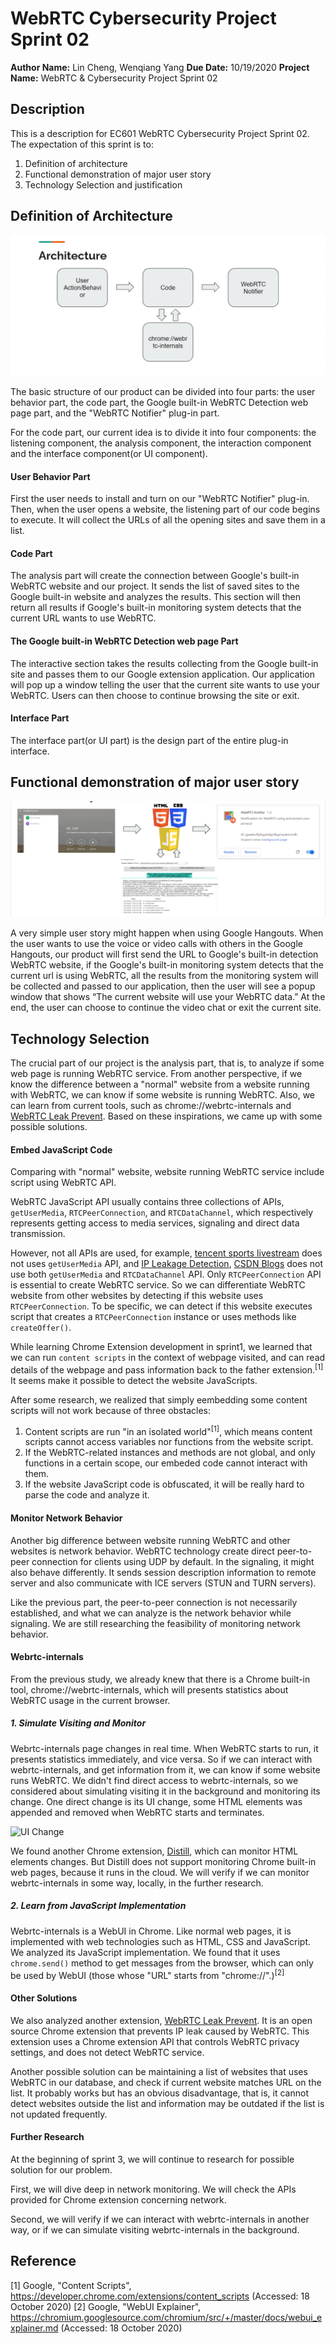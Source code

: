# WebRTC Cybersecurity Project Sprint 02
**Author Name:** Lin Cheng, Wenqiang Yang
**Due Date:** 10/19/2020
**Project Name:** WebRTC & Cybersecurity Project Sprint 02

## Description
<u></u>
This is a description for EC601 WebRTC Cybersecurity Project Sprint 02. The expectation of this sprint is to:
1. Definition of architecture
2. Functional demonstration of major user story
3. Technology Selection and justification


## Definition of Architecture

![Image of architecture](https://github.com/chengl11/WebRTC_Cybersecurity_Project/blob/master/sprint2/images/Architecture.png)

The basic structure of our product can be divided into four parts: the user behavior part, the code part, the Google built-in WebRTC Detection web page part, and the "WebRTC Notifier" plug-in part.

For the code part, our current idea is to divide it into four components: the listening component, the analysis component, the interaction component and the interface component(or UI component).

#### User Behavior Part
First the user needs to install and turn on our "WebRTC Notifier" plug-in. 
Then, when the user opens a website, the listening part of our code begins to execute. It will collect the URLs of all the opening sites and save them in a list.

#### Code Part
The analysis part will create the connection between Google's built-in WebRTC website and our project. It sends the list of saved sites to the Google built-in website and analyzes the results. This section will then return all results if Google's built-in monitoring system detects that the current URL wants to use WebRTC. 


#### The Google built-in WebRTC Detection web page Part
The interactive section takes the results collecting from the Google built-in site and passes them to our Google extension application. Our application will pop up a window telling the user that the current site wants to use your WebRTC. Users can then choose to continue browsing the site or exit. 


#### Interface Part
The interface part(or UI part) is the design part of the entire plug-in interface.


## Functional demonstration of major user story

![Image of architecture](https://github.com/chengl11/WebRTC_Cybersecurity_Project/blob/master/sprint2/images/User-story.png)

A very simple user story might happen when using Google Hangouts. When the user wants to use the voice or video calls with others in the Google Hangouts, our product will first send the URL to Google's built-in detection WebRTC website, if the Google's built-in monitoring system detects that the current url is using WebRTC, all the results from the monitoring system will be collected and passed to our application, then the user will see a popup window that shows “The current website will use your WebRTC data.” At the end, the user can choose to continue the video chat or exit the current site.

## Technology Selection

The crucial part of our project is the analysis part, that is, to analyze if some web page is running WebRTC service. From another perspective, if we know the difference between a "normal" website from a website running with WebRTC, we can know if some website is running WebRTC. Also, we can learn from current tools, such as chrome://webrtc-internals and [WebRTC Leak Prevent](https://github.com/aghorler/WebRTC-Leak-Prevent). Based on these inspirations, we came up with some possible solutions. 

#### Embed JavaScript Code

Comparing with "normal" website, website running WebRTC service include script using WebRTC API.

WebRTC JavaScript API usually contains three collections of APIs, `getUserMedia`, `RTCPeerConnection`, and `RTCDataChannel`, which respectively represents getting access to media services, signaling and direct data transmission. 

However, not all APIs are used, for example, [tencent sports livestream](sports.qq.com) does not uses `getUserMedia` API, and [IP Leakage Detection](ip.voidse.com), [CSDN Blogs](blog.csdn.net) does not use both `getUserMedia` and `RTCDataChannel` API. Only `RTCPeerConnection` API is essential to create WebRTC service. So we can differentiate WebRTC website from other websites by detecting if this website uses `RTCPeerConnection`. To be specific, we can detect if this website executes script that creates a `RTCPeerConnection` instance or uses methods like `createOffer()`.

While learning Chrome Extension development in sprint1, we learned that we can run `content scripts` in the context of webpage visited, and can read details of the webpage and pass information back to the father extension.<sup>[1]</sup> It seems make it possible to detect the website JavaScripts.

After some research, we realized that simply eembedding some content scripts will not work because of three obstacles:
1. Content scripts are run "in an isolated world"<sup>[1]</sup>, which means content scripts cannot access variables nor functions from the website script. 
2. If the WebRTC-related instances and methods are not global, and only functions in a certain scope, our embeded code cannot interact with them.
3. If the website JavaScript code is obfuscated, it will be really hard to parse the code and analyze it.

#### Monitor Network Behavior

Another big difference between website running WebRTC and other websites is network behavior. WebRTC technology create direct peer-to-peer connection for clients using UDP by default. In the signaling, it might also behave differently. It sends session description information to remote server and also communicate with ICE servers (STUN and TURN servers).

Like the previous part, the peer-to-peer connection is not necessarily established, and what we can analyze is the network behavior while signaling. We are still researching the feasibility of monitoring network behavior.

#### Webrtc-internals

From the previous study, we already knew that there is a Chrome built-in tool, chrome://webrtc-internals, which will presents statistics about WebRTC usage in the current browser. 

##### 1. Simulate Visiting and Monitor

Webrtc-internals page changes in real time. When WebRTC starts to run, it presents statistics immediately, and vice versa. So if we can interact with webrtc-internals, and get information from it, we can know if some website runs WebRTC. We didn't find direct access to webrtc-internals, so we considered about simulating visiting it in the background and monitoring its change. One direct change is its UI change, some HTML elements was appended and removed when WebRTC starts and terminates.

![UI Change](https://github.com/chengl11/WebRTC_Cybersecurity_Project/blob/master/sprint2/images/UI-change)

We found another Chrome extension, [Distill](https://distill.io/), which can monitor HTML elements changes. But Distill does not support monitoring Chrome built-in web pages, because it runs in the cloud. We will verify if we can monitor webrtc-internals in some way, locally, in the further research.

##### 2. Learn from JavaScript Implementation

Webrtc-internals is a WebUI in Chrome. Like normal web pages, it is implemented with web technologies such as HTML, CSS and JavaScript. We analyzed its JavaScript implementation. We found that it uses `chrome.send()` method to get messages from the browser, which can only be used by WebUI (those whose "URL" starts from "chrome://".)<sup>[2]</sup>

#### Other Solutions

We also analyzed another extension, [WebRTC Leak Prevent](https://github.com/aghorler/WebRTC-Leak-Prevent). It is an open source Chrome extension that prevents IP leak caused by WebRTC. This extension uses a Chrome extension API that controls WebRTC privacy settings, and does not detect WebRTC service.

Another possible solution can be maintaining a list of websites that uses WebRTC in our database, and check if current website matches URL on the list. It probably works but has an obvious disadvantage, that is, it cannot detect websites outside the list and information may be outdated if the list is not updated frequently.


#### Further Research

At the beginning of sprint 3, we will continue to research for possible solution for our problem. 

First, we will dive deep in network monitoring. We will check the APIs provided for Chrome extension concerning network.

Second, we will verify if we can interact with webrtc-internals in another way, or if we can simulate visiting webrtc-internals in the background. 


## Reference
[1] Google, "Content Scripts", https://developer.chrome.com/extensions/content_scripts (Accessed: 18 October 2020)
[2] Google, "WebUI Explainer", https://chromium.googlesource.com/chromium/src/+/master/docs/webui_explainer.md (Accessed: 18 October 2020)
